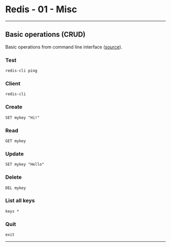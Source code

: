 # Redis - 01 - Misc

***

## Basic operations (CRUD)

Basic operations from command line interface ([source](https://auth0.com/blog/introduction-to-redis-install-cli-commands-and-data-types/)).

### Test

```console
redis-cli ping
```

### Client

```console
redis-cli
```

### Create

```console
SET mykey "Hi!"
```

### Read

```console
GET mykey
```

### Update

```console
SET mykey "Hello"
```

### Delete

```console
DEL mykey
```

### List all keys

```console
keys *
```

### Quit

```console
exit
```

***
